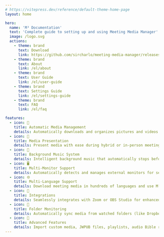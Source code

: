 ```yaml
---
# https://vitepress.dev/reference/default-theme-home-page
layout: home

hero:
  name: 'M³ Documentation'
  text: 'Complete guide to setting up and using Meeting Media Manager'
  image: /logo.svg
  actions:
    - theme: brand
      text: Download
      link: https://github.com/sircharlo/meeting-media-manager/releases/latest
    - theme: brand
      text: About
      link: /el/about
    - theme: brand
      text: User Guide
      link: /el/user-guide
    - theme: brand
      text: Settings Guide
      link: /el/settings-guide
    - theme: brand
      text: FAQ
      link: /el/faq

features:
  - icon: 🚀
    title: Automatic Media Management
    details: Automatically downloads and organizes pictures and videos for congregation meetings in any language available on the official website of Jehovah's Witnesses.
  - icon: 🎦
    title: Media Presentation
    details: Present media with ease during hybrid or in-person meetings with advanced controls, zoom/pan capabilities, and custom timing options.
  - icon: 🎵
    title: Background Music System
    details: Intelligent background music that automatically stops before meetings start and can be restarted with one click after meetings.
  - icon: 🖥️
    title: Multi-Monitor Support
    details: Automatically detects and manages external monitors for seamless media presentations and website sharing.
  - icon: 🌐
    title: Multi-Language Support
    details: Download meeting media in hundreds of languages and use M³'s interface in any of the many available languages.
  - icon: 🧩
    title: Integrations
    details: Seamlessly integrates with Zoom or OBS Studio for enhanced media management and playback during meetings.
  - icon: 📁
    title: Folder Monitoring
    details: Automatically sync media from watched folders (like Dropbox or OneDrive) and export media to folders.
  - icon: 🎯
    title: Advanced Features
    details: Import custom media, JWPUB files, playlists, audio Bible recordings, and manage multiple congregations.
---
```

